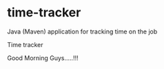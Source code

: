 # time-tracker
Java (Maven) application for tracking time on the job

Time tracker

Good Morning Guys.....!!!

